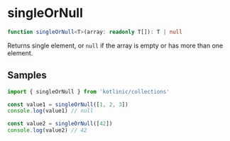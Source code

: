# singleOrNull

```ts
function singleOrNull<T>(array: readonly T[]): T | null
```

Returns single element, or `null` if the array is empty or has more than one element.

## Samples

```ts
import { singleOrNull } from 'kotlinic/collections'

const value1 = singleOrNull([1, 2, 3])
console.log(value1) // null

const value2 = singleOrNull([42])
console.log(value2) // 42
```
